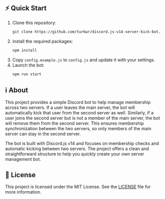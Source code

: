 ## ⚡ Quick Start

1. Clone this repository:
    ```sh
    git clone https://github.com/turkwr/discord.js-v14-server-kick-bot.git
    ```
2. Install the required packages:
    ```sh
    npm install
    ```
3. Copy `config.example.js` to `config.js` and update it with your settings.
4. Launch the bot:
    ```sh
    npm run start
    ```

## ℹ️ About

This project provides a simple Discord bot to help manage membership across two servers. If a user leaves the main server, the bot will automatically kick that user from the second server as well. Similarly, if a user joins the second server but is not a member of the main server, the bot will remove them from the second server. This ensures membership synchronization between the two servers, so only members of the main server can stay in the second server.

The bot is built with Discord.js v14 and focuses on membership checks and automatic kicking between two servers. The project offers a clean and straightforward structure to help you quickly create your own server management bot.

## 📝 License

This project is licensed under the MIT License. See the [LICENSE](LICENSE) file for more information.
